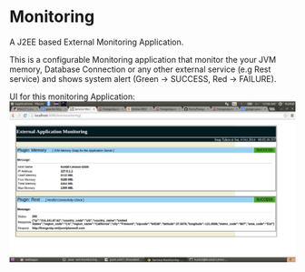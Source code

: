 # Monitoring
A J2EE based External Monitoring Application.

This is a configurable Monitoring application that monitor the your JVM memory, Database Connection or
any other external service (e.g Rest service) and shows system alert (Green -> SUCCESS, Red -> FAILURE).

UI for this monitoring Application:
![dash](ext-monitoring/Ext-Monitoring%20Dashboard.png)

